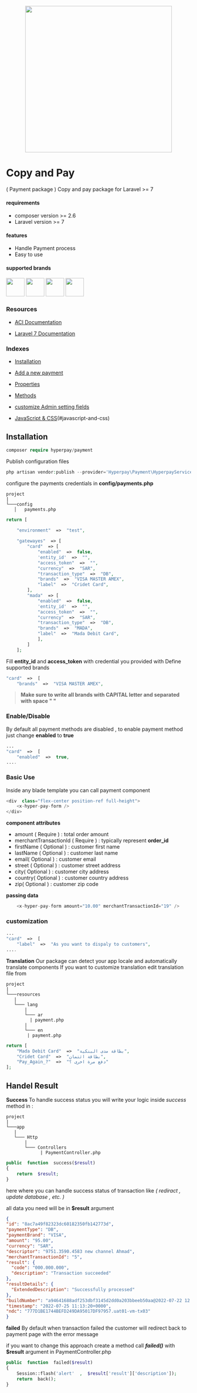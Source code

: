 <p  align="center"><a  href="https://hyperpay.com"  target="_blank">
<img src="https://www.hyperpay.com/wp-content/uploads/2020/04/cropped-011-300x155.png"  width="400"> 
</a></p>

  

# Copy and Pay

( Payment package )
Copy and pay  package for Laravel >= 7 

#### requirements 
* composer version >= 2.6
* Laravel version >= 7

#### features

* Handle Payment process 
* Easy to use

#### supported brands 

 <img src="https://upload.wikimedia.org/wikipedia/commons/thumb/2/2a/Mastercard-logo.svg/200px-Mastercard-logo.svg.png"  width="50">  
 <img src="https://www.smartenergydecisions.com/upload/images/company_images/american_express.jpg"  width="50">  
  <img src="https://encrypted-tbn3.gstatic.com/images?q=tbn:ANd9GcR_FrTaaaGEk9eULQpb355SxtAFizG5jleBqp_1q8j2dgMxqfHT"  width="50">  
<img src="https://ksaexpats.com/wp-content/uploads/2018/03/mada-card.jpg"  width="50">  

### Resources

* [ACI Documentation ](https://wordpresshyperpay.docs.oppwa.com/tutorials/integration-guide)

* [Laravel 7 Documentation ](https://laravel.com/docs/7.x)

 

### Indexes

* [Installation ](#installation)

* [Add a new payment](#add-a-new-payment)

* [Properties](#properties)

* [Methods](#methods)

* [customize Admin setting fields](#customize-admin-setting-fields)

* [JavaScript & CSS](#customize-admin-setting-fields)(#javascript-and-css)

  
  
  

## Installation

 

``` php
composer require hyperpay/payment
``` 
Publish configuration files 
``` php
php artisan vendor:publish --provider='Hyperpay\Payment\HyperpayServiceProvider'
``` 

configure the payments credentials in **config/payments.php**
```
project
|
└───config
   │   payments.php

```
```php
return [

	"environment"  =>  "test",
	  
	"gatewayes"  => [
		"card"  => [
			"enabled"  =>  false,
			'entity_id'  =>  "",
			"access_token"  =>  "",
			"currency"  =>  "SAR",
			"transaction_type"  =>  "DB",
			"brands"  =>  "VISA MASTER AMEX",
			"label"  =>  "Cridet Card",
		],
		"mada"  => [
			"enabled"  =>  false,
			'entity_id'  =>  "",
			"access_token"  =>  "",
			"currency"  =>  "SAR",
			"transaction_type"  =>  "DB",
			"brands"  =>  "MADA",
			"label"  =>  "Mada Debit Card",
			],
		]
	];
```
Fill **entity_id** and **access_token**  with credential you provided with
Define supported brands 
```php
"card"  =>  [  
	"brands"  =>  "VISA MASTER AMEX",
```

> **Make sure to write all brands with CAPITAL letter and separated with space " "** 

### Enable/Disable
By default all payment methods are disabled , to enable payment method just change **enabled** to **true**

```php
...
"card"  =>  [  
	"enabled"  =>  true,
....

```

### Basic Use 

Inside any blade template you can call payment component 

```php
<div  class="flex-center position-ref full-height">
	<x-hyper-pay-form />
</div>
``` 
**component attributes**
 - amount ( Require ) : total order amount
 - merchantTransactionId ( Require ) : typically  represent **order_id**
 - firstName ( Optional ) : customer first name
 - lastName ( Optional ) : customer last name
 - email( Optional ) : customer email
 - street ( Optional ) : customer street address
 -  city( Optional ) : customer city address
 -  country( Optional ) : customer country address
 -  zip( Optional ) : customer zip code
 
 **passing data**
 ```php
	 <x-hyper-pay-form amount="10.00" merchantTransactionId="19" />  
```
 

### customization

```php
...
"card"  =>  [  
	"label"  =>  "As you want to dispaly to customers",
....
```
**Translation**
Our package can detect your app locale and automatically translate components
If you want to customize translation edit translation file from 

```
project
|
└───resources
   |
   └─── lang
	   |
	   └─── ar
		 | payment.php
	   |
	   └─── en
		| payment.php

```

```php
return [
	"Mada Debit Card"  =>  "بطاقة مدى البنكية",
	"Cridet Card"  =>  "بطاقة ائتمان",
	"Pay_Again_?"  =>  "دفع مرة اخرى ؟"
];
```
  

## Handel Result

**Success**
To handle success status you will write your logic inside *success* method in :
```
project
|
└───app
   |
   └─── Http
	   |
	   └─── Controllers
			 | PaymentController.php

```

```php
public  function  success($result)
{
	return  $result;
}
``` 
here where you can handle success status of transaction like *( rediract , update database , etc.  )*

all data you need will be in  **$result** argument
  ```json
{
  "id": "8ac7a49f82323dc60182350fb142773d",
  "paymentType": "DB",
  "paymentBrand": "VISA",
  "amount": "95.00",
  "currency": "SAR",
  "descriptor": "9751.3590.4583 new channel Ahmad",
  "merchantTransactionId": "5",
  "result": {
    "code": "000.000.000",
    "description": "Transaction succeeded"
  },
  "resultDetails": {
    "ExtendedDescription": "Successfully processed"
  },
  "buildNumber": "a94641688adf253dbf3145d2dd0a203bbeeb50aa@2022-07-22 12:35:29 +0000",
  "timestamp": "2022-07-25 11:13:20+0000",
  "ndc": "777D1BE1744BEFD249DA95017DF97957.uat01-vm-tx03"
}
  ```

 **failed** 
By default when transaction failed the customer will redirect back to payment page with the error message 

if you want to change this approach 
create a method call ***failed()*** with **$result** argument in PaymentController.php

```php
public  function  failed($result)
{
	Session::flash('alert'  ,  $result['result']['description']);
	return  back();
}
```

